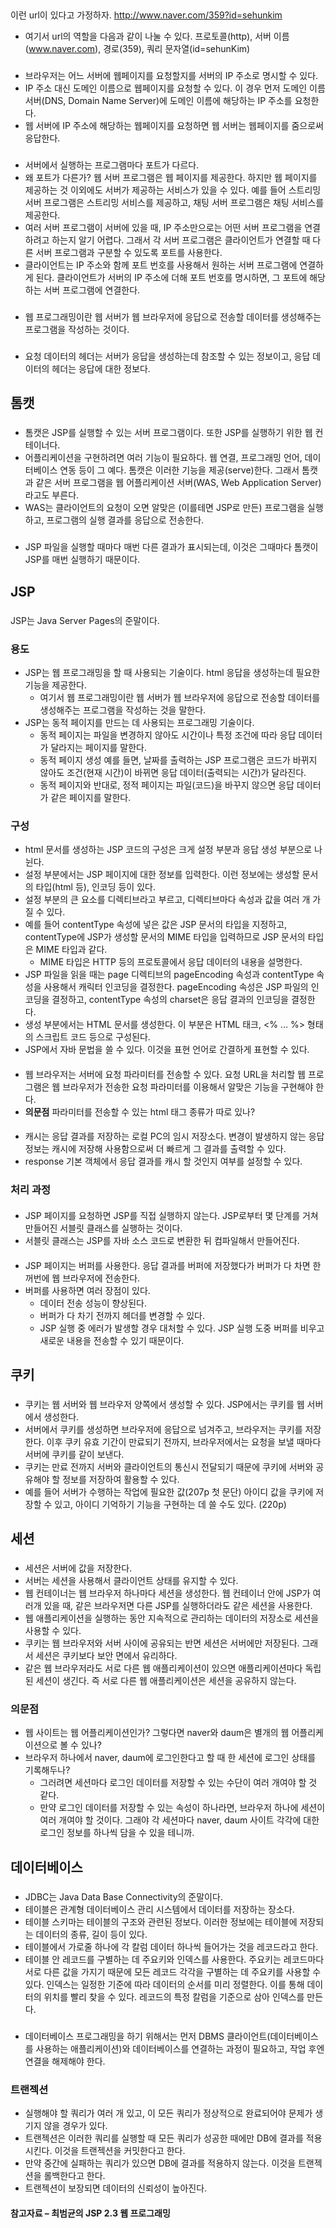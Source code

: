 ## 
###
이런 url이 있다고 가정하자. http://www.naver.com/359?id=sehunkim
- 여기서 url의 역할을 다음과 같이 나눌 수 있다. 프로토콜(http), 서버 이름(www.naver.com), 경로(359), 쿼리 문자열(id=sehunKim)

###
- 브라우저는 어느 서버에 웹페이지를 요청할지를 서버의 IP 주소로 명시할 수 있다.
- IP 주소 대신 도메인 이름으로 웹페이지를 요청할 수 있다. 이 경우 먼저 도메인 이름 서버(DNS, Domain Name Server)에 도메인 이름에 해당하는 IP 주소를 요청한다.
- 웹 서버에 IP 주소에 해당하는 웹페이지를 요청하면 웹 서버는 웹페이지를 줌으로써 응답한다.

###
- 서버에서 실행하는 프로그램마다 포트가 다르다.
- 왜 포트가 다른가? 웹 서버 프로그램은 웹 페이지를 제공한다. 하지만 웹 페이지를 제공하는 것 이외에도 서버가 제공하는 서비스가 있을 수 있다. 예를 들어 스트리밍 서버 프로그램은 스트리밍 서비스를 제공하고, 채팅 서버 프로그램은 채팅 서비스를 제공한다.
- 여러 서버 프로그램이 서버에 있을 때, IP 주소만으로는 어떤 서버 프로그램을 연결하려고 하는지 알기 어렵다. 그래서 각 서버 프로그램은 클라이언트가 연결할 때 다른 서버 프로그램과 구분할 수 있도록 포트를 사용한다.
- 클라이언트는 IP 주소와 함께 포트 번호를 사용해서 원하는 서버 프로그램에 연결하게 된다. 클라이언트가 서버의 IP 주소에 더해 포트 번호를 명시하면, 그 포트에 해당하는 서버 프로그램에 연결한다.

###
- 웹 프로그래밍이란 웹 서버가 웹 브라우저에 응답으로 전송할 데이터를 생성해주는 프로그램을 작성하는 것이다.

###
- 요청 데이터의 헤더는 서버가 응답을 생성하는데 참조할 수 있는 정보이고, 응답 데이터의 헤더는 응답에 대한 정보다.


## 톰캣
###
- 톰캣은 JSP를 실행할 수 있는 서버 프로그램이다. 또한 JSP를 실행하기 위한 웹 컨테이너다.
- 어플리케이션을 구현하려면 여러 기능이 필요하다. 웹 연결, 프로그래밍 언어, 데이터베이스 연동 등이 그 예다. 톰캣은 이러한 기능을 제공(serve)한다. 그래서 톰캣과 같은 서버 프로그램을 웹 어플리케이션 서버(WAS, Web Application Server)라고도 부른다.
- WAS는 클라이언트의 요청이 오면 알맞은 (이를테면 JSP로 만든) 프로그램을 실행하고, 프로그램의 실행 결과를 응답으로 전송한다.

###
- JSP 파일을 실행할 때마다 매번 다른 결과가 표시되는데, 이것은 그때마다 톰캣이 JSP를 매번 실행하기 때문이다.


## JSP
###
JSP는 Java Server Pages의 준말이다.

### 용도
- JSP는 웹 프로그래밍을 할 때 사용되는 기술이다. html 응답을 생성하는데 필요한 기능을 제공한다.
  + 여기서 웹 프로그래밍이란 웹 서버가 웹 브라우저에 응답으로 전송할 데이터를 생성해주는 프로그램을 작성하는 것을 말한다.
- JSP는 동적 페이지를 만드는 데 사용되는 프로그래밍 기술이다.
  + 동적 페이지는 파일을 변경하지 않아도 시간이나 특정 조건에 따라 응답 데이터가 달라지는 페이지를 말한다.
  + 동적 페이지 생성 예를 들면, 날짜를 출력하는 JSP 프로그램은 코드가 바뀌지 않아도 조건(현재 시간)이 바뀌면 응답 데이터(출력되는 시간)가 달라진다.
  + 동적 페이지와 반대로, 정적 페이지는 파일(코드)을 바꾸지 않으면 응답 데이터가 같은 페이지를 말한다.

### 구성
- html 문서를 생성하는 JSP 코드의 구성은 크게 설정 부분과 응답 생성 부분으로 나뉜다.
- 설정 부분에서는 JSP 페이지에 대한 정보를 입력한다. 이런 정보에는 생성할 문서의 타입(html 등), 인코딩 등이 있다.
- 설정 부분의 큰 요소를 디렉티브라고 부르고, 디렉티브마다 속성과 값을 여러 개 가질 수 있다.
- 예를 들어 contentType 속성에 넣은 값은 JSP 문서의 타입을 지정하고, contentType에 JSP가 생성할 문서의 MIME 타입을 입력하므로 JSP 문서의 타입은 MIME 타입과 같다.
  + MIME 타입은 HTTP 등의 프로토콜에서 응답 데이터의 내용을 설명한다.
- JSP 파일을 읽을 때는 page 디렉티브의 pageEncoding 속성과 contentType 속성을 사용해서 캐릭터 인코딩을 결정한다. pageEncoding 속성은 JSP 파일의 인코딩을 결정하고, contentType 속성의 charset은 응답 결과의 인코딩을 결정한다.
- 생성 부분에서는 HTML 문서를 생성한다. 이 부분은 HTML 태크, <% ... %> 형태의 스크립트 코드 등으로 구성된다.
- JSP에서 자바 문법을 쓸 수 있다. 이것을 표현 언어로 간결하게 표현할 수 있다.

####
- 웹 브라우저는 서버에 요청 파라미터를 전송할 수 있다. 요청 URL을 처리할 웹 프로그램은 웹 브라우저가 전송한 요청 파라미터를 이용해서 알맞은 기능을 구현해야 한다.
- **의문점** 파라미터를 전송할 수 있는 html 태그 종류가 따로 있나?

####
- 캐시는 응답 결과를 저장하는 로컬 PC의 임시 저장소다. 변경이 발생하지 않는 응답 정보는 캐시에 저장해 사용함으로써 더 빠르게 그 결과를 출력할 수 있다.
- response 기본 객체에서 응답 결과를 캐시 할 것인지 여부를 설정할 수 있다.

### 처리 과정
####
- JSP 페이지를 요청하면 JSP를 직접 실행하지 않는다. JSP로부터 몇 단계를 거쳐 만들어진 서블릿 클래스를 실행하는 것이다.
- 서블릿 클래스는 JSP를 자바 소스 코드로 변환한 뒤 컴파일해서 만들어진다.

####
- JSP 페이지는 버퍼를 사용한다. 응답 결과를 버퍼에 저장했다가 버퍼가 다 차면 한꺼번에 웹 브라우저에 전송한다.
- 버퍼를 사용하면 여러 장점이 있다.
  + 데이터 전송 성능이 향상된다.
  + 버퍼가 다 차기 전까지 헤더를 변경할 수 있다.
  + JSP 실행 중 에러가 발생할 경우 대처할 수 있다. JSP 실행 도중 버퍼를 비우고 새로운 내용을 전송할 수 있기 때문이다.


## 쿠키
###
- 쿠키는 웹 서버와 웹 브라우저 양쪽에서 생성할 수 있다. JSP에서는 쿠키를 웹 서버에서 생성한다.
- 서버에서 쿠키를 생성하면 브라우저에 응답으로 넘겨주고, 브라우저는 쿠키를 저장한다. 이후 쿠키 유효 기간이 만료되기 전까지, 브라우저에서는 요청을 보낼 때마다 서버에 쿠키를 같이 보낸다.
- 쿠키는 만료 전까지 서버와 클라이언트의 통신시 전달되기 때문에 쿠키에 서버와 공유해야 할 정보를 저장하여 활용할 수 있다.
- 예를 들어 서버가 수행하는 작업에 필요한 값(207p 첫 문단) 아이디 값을 쿠키에 저장할 수 있고, 아이디 기억하기 기능을 구현하는 데 쓸 수도 있다. (220p)


## 세션
###
- 세션은 서버에 값을 저장한다.
- 서버는 세션을 사용해서 클라이언트 상태를 유지할 수 있다.
- 웹 컨테이너는 웹 브라우저 하나마다 세션을 생성한다. 웹 컨테이너 안에 JSP가 여러개 있을 때, 같은 브라우저면 다른 JSP를 실행하더라도 같은 세션을 사용한다.
- 웹 애플리케이션을 실행하는 동안 지속적으로 관리하는 데이터의 저장소로 세션을 사용할 수 있다.
- 쿠키는 웹 브라우저와 서버 사이에 공유되는 반면 세션은 서버에만 저장된다. 그래서 세션은 쿠키보다 보안 면에서 유리하다.
- 같은 웹 브라우저라도 서로 다른 웹 애플리케이션이 있으면 애플리케이션마다 독립된 세션이 생긴다. 즉 서로 다른 웹 애플리케이션은 세션을 공유하지 않는다.

### 의문점
- 웹 사이트는 웹 어플리케이션인가? 그렇다면 naver와 daum은 별개의 웹 어플리케이션으로 볼 수 있나?
- 브라우저 하나에서 naver, daum에 로그인한다고 할 때 한 세션에 로그인 상태를 기록해두나?
  + 그러려면 세션마다 로그인 데이터를 저장할 수 있는 수단이 여러 개여야 할 것 같다.
  + 만약 로그인 데이터를 저장할 수 있는 속성이 하나라면, 브라우저 하나에 세션이 여러 개여야 할 것이다. 그래야 각 세션마다 naver, daum 사이트 각각에 대한 로그인 정보를 하나씩 담을 수 있을 테니까.


## 데이터베이스
###
- JDBC는 Java Data Base Connectivity의 준말이다.
- 테이블은 관계형 데이터베이스 관리 시스템에서 데이터를 저장하는 장소다.
- 테이블 스키마는 테이블의 구조와 관련된 정보다. 이러한 정보에는 테이블에 저장되는 데이터의 종류, 길이 등이 있다.
- 테이블에서 가로줄 하나에 각 칼럼 데이터 하나씩 들어가는 것을 레코드라고 한다.
- 테이블 안 레코드를 구별하는 데 주요키와 인덱스를 사용한다. 주요키는 레코드마다 서로 다른 값을 가지기 때문에 모든 레코드 각각을 구별하는 데 주요키를 사용할 수 있다. 인덱스는 일정한 기준에 따라 데이터의 순서를 미리 정렬한다. 이를 통해 데이터의 위치를 빨리 찾을 수 있다. 레코드의 특정 칼럼을 기준으로 삼아 인덱스를 만든다.

###
- 데이터베이스 프로그래밍을 하기 위해서는 먼저 DBMS 클라이언트(데이터베이스를 사용하는 애플리케이션)와 데이터베이스를 연결하는 과정이 필요하고, 작업 후엔 연결을 해제해야 한다.

### 트랜젝션
- 실행해야 할 쿼리가 여러 개 있고, 이 모든 쿼리가 정상적으로 완료되어야 문제가 생기지 않을 경우가 있다.
- 트랜젝션은 이러한 쿼리를 실행할 때 모든 쿼리가 성공한 때에만 DB에 결과를 적용시킨다. 이것을 트랜젝션을 커밋한다고 한다.
- 만약 중간에 실패하는 쿼리가 있으면 DB에 결과를 적용하지 않는다. 이것을 트랜젝션을 롤백한다고 한다.
- 트랜젝션이 보장되면 데이터의 신뢰성이 높아진다.

#### 참고자료 – 최범균의 JSP 2.3 웹 프로그래밍
